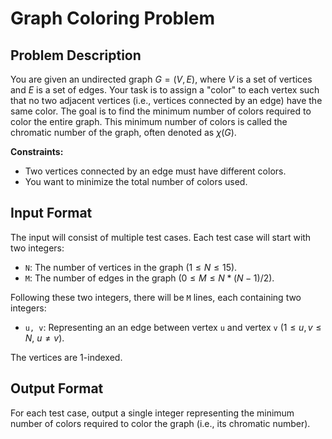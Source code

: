# Graph Coloring Problem

## Problem Description

You are given an undirected graph $G = (V, E)$, where $V$ is a set of vertices and $E$ is a set of edges. Your task is to assign a "color" to each vertex such that no two adjacent vertices (i.e., vertices connected by an edge) have the same color. The goal is to find the minimum number of colors required to color the entire graph. This minimum number of colors is called the chromatic number of the graph, often denoted as $\chi(G)$.

**Constraints:**
* Two vertices connected by an edge must have different colors.
* You want to minimize the total number of colors used.

## Input Format

The input will consist of multiple test cases. Each test case will start with two integers:
* `N`: The number of vertices in the graph ($1 \le N \le 15$).
* `M`: The number of edges in the graph ($0 \le M \le N*(N-1)/2$).

Following these two integers, there will be `M` lines, each containing two integers:
* `u, v`: Representing an an edge between vertex `u` and vertex `v` ($1 \le u, v \le N$, $u \ne v$).

The vertices are 1-indexed.

## Output Format

For each test case, output a single integer representing the minimum number of colors required to color the graph (i.e., its chromatic number).
